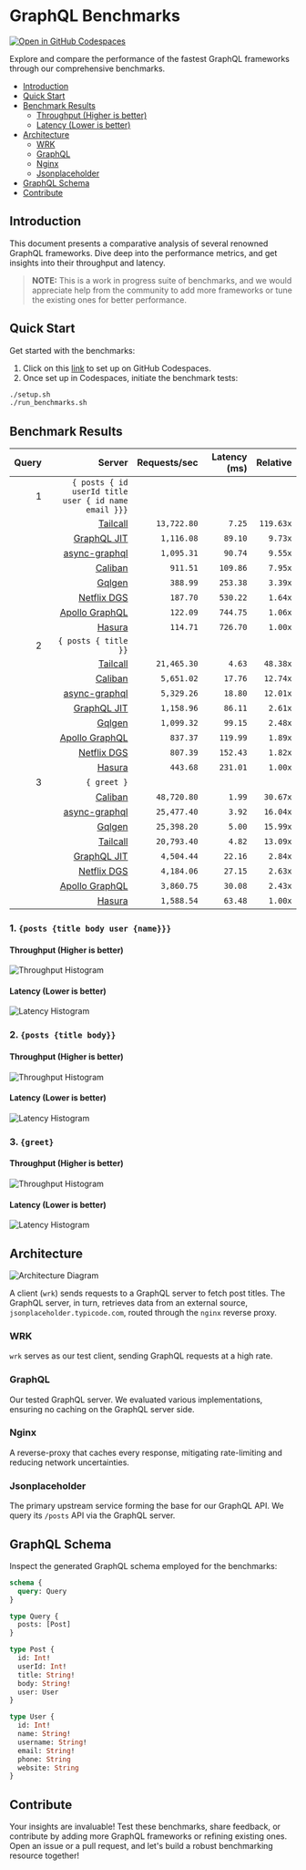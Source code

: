 # GraphQL Benchmarks <!-- omit from toc -->

[![Open in GitHub Codespaces](https://github.com/codespaces/badge.svg)](https://codespaces.new/tailcallhq/graphql-benchmarks)

Explore and compare the performance of the fastest GraphQL frameworks through our comprehensive benchmarks.

- [Introduction](#introduction)
- [Quick Start](#quick-start)
- [Benchmark Results](#benchmark-results)
  - [Throughput (Higher is better)](#throughput-higher-is-better)
  - [Latency (Lower is better)](#latency-lower-is-better)
- [Architecture](#architecture)
  - [WRK](#wrk)
  - [GraphQL](#graphql)
  - [Nginx](#nginx)
  - [Jsonplaceholder](#jsonplaceholder)
- [GraphQL Schema](#graphql-schema)
- [Contribute](#contribute)

[Tailcall]: https://github.com/tailcallhq/tailcall
[Gqlgen]: https://github.com/99designs/gqlgen
[Apollo GraphQL]: https://github.com/apollographql/apollo-server
[Netflix DGS]: https://github.com/netflix/dgs-framework
[Caliban]: https://github.com/ghostdogpr/caliban
[async-graphql]: https://github.com/async-graphql/async-graphql
[Hasura]: https://github.com/hasura/graphql-engine
[GraphQL JIT]: https://github.com/zalando-incubator/graphql-jit

## Introduction

This document presents a comparative analysis of several renowned GraphQL frameworks. Dive deep into the performance metrics, and get insights into their throughput and latency.

> **NOTE:** This is a work in progress suite of benchmarks, and we would appreciate help from the community to add more frameworks or tune the existing ones for better performance.

## Quick Start

Get started with the benchmarks:

1. Click on this [link](https://codespaces.new/tailcallhq/graphql-benchmarks) to set up on GitHub Codespaces.
2. Once set up in Codespaces, initiate the benchmark tests:

```bash
./setup.sh
./run_benchmarks.sh
```

## Benchmark Results

<!-- PERFORMANCE_RESULTS_START -->

| Query | Server | Requests/sec | Latency (ms) | Relative |
|-------:|--------:|--------------:|--------------:|---------:|
| 1 | `{ posts { id userId title user { id name email }}}` |
|| [Tailcall] | `13,722.80` | `7.25` | `119.63x` |
|| [GraphQL JIT] | `1,116.08` | `89.10` | `9.73x` |
|| [async-graphql] | `1,095.31` | `90.74` | `9.55x` |
|| [Caliban] | `911.51` | `109.86` | `7.95x` |
|| [Gqlgen] | `388.99` | `253.38` | `3.39x` |
|| [Netflix DGS] | `187.70` | `530.22` | `1.64x` |
|| [Apollo GraphQL] | `122.09` | `744.75` | `1.06x` |
|| [Hasura] | `114.71` | `726.70` | `1.00x` |
| 2 | `{ posts { title }}` |
|| [Tailcall] | `21,465.30` | `4.63` | `48.38x` |
|| [Caliban] | `5,651.02` | `17.76` | `12.74x` |
|| [async-graphql] | `5,329.26` | `18.80` | `12.01x` |
|| [GraphQL JIT] | `1,158.96` | `86.11` | `2.61x` |
|| [Gqlgen] | `1,099.32` | `99.15` | `2.48x` |
|| [Apollo GraphQL] | `837.37` | `119.99` | `1.89x` |
|| [Netflix DGS] | `807.39` | `152.43` | `1.82x` |
|| [Hasura] | `443.68` | `231.01` | `1.00x` |
| 3 | `{ greet }` |
|| [Caliban] | `48,720.80` | `1.99` | `30.67x` |
|| [async-graphql] | `25,477.40` | `3.92` | `16.04x` |
|| [Gqlgen] | `25,398.20` | `5.00` | `15.99x` |
|| [Tailcall] | `20,793.40` | `4.82` | `13.09x` |
|| [GraphQL JIT] | `4,504.44` | `22.16` | `2.84x` |
|| [Netflix DGS] | `4,184.06` | `27.15` | `2.63x` |
|| [Apollo GraphQL] | `3,860.75` | `30.08` | `2.43x` |
|| [Hasura] | `1,588.54` | `63.48` | `1.00x` |

<!-- PERFORMANCE_RESULTS_END -->



### 1. `{posts {title body user {name}}}`
#### Throughput (Higher is better)

![Throughput Histogram](assets/req_sec_histogram1.png)

#### Latency (Lower is better)

![Latency Histogram](assets/latency_histogram1.png)

### 2. `{posts {title body}}`
#### Throughput (Higher is better)

![Throughput Histogram](assets/req_sec_histogram2.png)

#### Latency (Lower is better)

![Latency Histogram](assets/latency_histogram2.png)

### 3. `{greet}`
#### Throughput (Higher is better)

![Throughput Histogram](assets/req_sec_histogram3.png)

#### Latency (Lower is better)

![Latency Histogram](assets/latency_histogram3.png)

## Architecture

![Architecture Diagram](assets/architecture.png)

A client (`wrk`) sends requests to a GraphQL server to fetch post titles. The GraphQL server, in turn, retrieves data from an external source, `jsonplaceholder.typicode.com`, routed through the `nginx` reverse proxy.

### WRK

`wrk` serves as our test client, sending GraphQL requests at a high rate.

### GraphQL

Our tested GraphQL server. We evaluated various implementations, ensuring no caching on the GraphQL server side.

### Nginx

A reverse-proxy that caches every response, mitigating rate-limiting and reducing network uncertainties.

### Jsonplaceholder

The primary upstream service forming the base for our GraphQL API. We query its `/posts` API via the GraphQL server.

## GraphQL Schema

Inspect the generated GraphQL schema employed for the benchmarks:

```graphql
schema {
  query: Query
}

type Query {
  posts: [Post]
}

type Post {
  id: Int!
  userId: Int!
  title: String!
  body: String!
  user: User
}

type User {
  id: Int!
  name: String!
  username: String!
  email: String!
  phone: String
  website: String
}
```

## Contribute

Your insights are invaluable! Test these benchmarks, share feedback, or contribute by adding more GraphQL frameworks or refining existing ones. Open an issue or a pull request, and let's build a robust benchmarking resource together!
